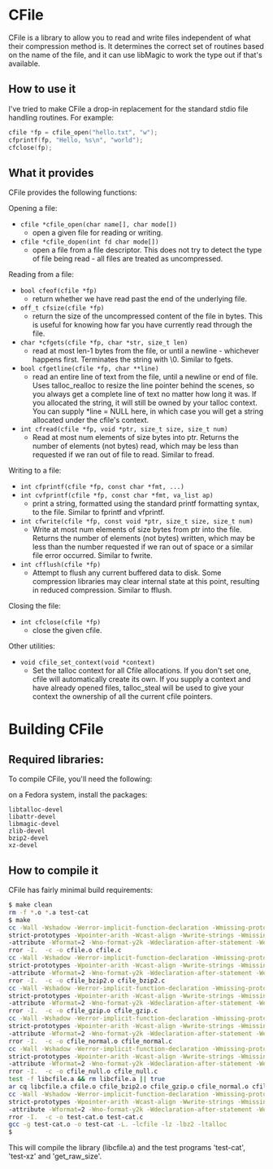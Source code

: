 # CFile

CFile is a library to allow you to read and write files independent of
what their compression method is.  It determines the correct set of
routines based on the name of the file, and it can use libMagic to
work the type out if that's available.

## How to use it

I've tried to make CFile a drop-in replacement for the standard stdio
file handling routines.  For example:

```c
cfile *fp = cfile_open("hello.txt", "w");
cfprintf(fp, "Hello, %s\n", "world");
cfclose(fp);
```

## What it provides

CFile provides the following functions:

Opening a file:

 * `cfile *cfile_open(char name[], char mode[])`
   - open a given file for reading or writing.
 * `cfile *cfile_dopen(int fd char mode[])`
   - open a file from a file descriptor.  This does not try to detect the
     type of file being read - all files are treated as uncompressed.

Reading from a file:

 * `bool cfeof(cfile *fp)`
   - return whether we have read past the end of the underlying file.
 * `off_t cfsize(cfile *fp)`
   - return the size of the uncompressed content of the file in bytes.  This
     is useful for knowing how far you have currently read through the file.
 * `char *cfgets(cfile *fp, char *str, size_t len)`
   - read at most len-1 bytes from the file, or until a newline - whichever
     happens first.  Terminates the string with \0.  Similar to fgets.
 * `bool cfgetline(cfile *fp, char **line)`
   - read an entire line of text from the file, until a newline or end of
     file.  Uses talloc_realloc to resize the line pointer behind the scenes,
     so you always get a complete line of text no matter how long it was.
     If you allocated the string, it will still be owned by your talloc
     context.  You can supply *line = NULL here, in which case you will get
     a string allocated under the cfile's context.
 * `int cfread(cfile *fp, void *ptr, size_t size, size_t num)`
   - Read at most num elements of size bytes into ptr.  Returns the number
     of elements (not bytes) read, which may be less than requested if we
     ran out of file to read.  Similar to fread.

Writing to a file:

 * `int cfprintf(cfile *fp, const char *fmt, ...)`
 * `int cvfprintf(cfile *fp, const char *fmt, va_list ap)`
   - print a string, formatted using the standard printf formatting syntax,
     to the file.  Similar to fprintf and vfprintf.
 * `int cfwrite(cfile *fp, const void *ptr, size_t size, size_t num)`
   - Write at most num elements of size bytes from ptr into the file.
     Returns the number of elements (not bytes) written, which may be less
     than the number requested if we ran out of space or a similar file
     error occurred.  Similar to fwrite.
 * `int cfflush(cfile *fp)`
   - Attempt to flush any current buffered data to disk.  Some compression
     libraries may clear internal state at this point, resulting in reduced
     compression.  Similar to fflush.

Closing the file:

 * `int cfclose(cfile *fp)`
   - close the given cfile.

Other utilities:

 * `void cfile_set_context(void *context)`
   - Set the talloc context for all Cfile allocations.  If you don't set one,
     cfile will automatically create its own.  If you supply a context and
     have already opened files, talloc_steal will be used to give your
     context the ownership of all the current cfile pointers.

# Building CFile

## Required libraries:

To compile CFile, you'll need the following:

on a Fedora system, install the packages:

```
libtalloc-devel
libattr-devel
libmagic-devel
zlib-devel
bzip2-devel
xz-devel
```

## How to compile it

CFile has fairly minimal build requirements:

```bash
$ make clean
rm -f *.o *.a test-cat
$ make
cc -Wall -Wshadow -Werror-implicit-function-declaration -Wmissing-prototypes -W
strict-prototypes -Wpointer-arith -Wcast-align -Wwrite-strings -Wmissing-format
-attribute -Wformat=2 -Wno-format-y2k -Wdeclaration-after-statement -Wextra -We
rror -I.  -c -o cfile.o cfile.c
cc -Wall -Wshadow -Werror-implicit-function-declaration -Wmissing-prototypes -W
strict-prototypes -Wpointer-arith -Wcast-align -Wwrite-strings -Wmissing-format
-attribute -Wformat=2 -Wno-format-y2k -Wdeclaration-after-statement -Wextra -We
rror -I.  -c -o cfile_bzip2.o cfile_bzip2.c
cc -Wall -Wshadow -Werror-implicit-function-declaration -Wmissing-prototypes -W
strict-prototypes -Wpointer-arith -Wcast-align -Wwrite-strings -Wmissing-format
-attribute -Wformat=2 -Wno-format-y2k -Wdeclaration-after-statement -Wextra -We
rror -I.  -c -o cfile_gzip.o cfile_gzip.c
cc -Wall -Wshadow -Werror-implicit-function-declaration -Wmissing-prototypes -W
strict-prototypes -Wpointer-arith -Wcast-align -Wwrite-strings -Wmissing-format
-attribute -Wformat=2 -Wno-format-y2k -Wdeclaration-after-statement -Wextra -We
rror -I.  -c -o cfile_normal.o cfile_normal.c
cc -Wall -Wshadow -Werror-implicit-function-declaration -Wmissing-prototypes -W
strict-prototypes -Wpointer-arith -Wcast-align -Wwrite-strings -Wmissing-format
-attribute -Wformat=2 -Wno-format-y2k -Wdeclaration-after-statement -Wextra -We
rror -I.  -c -o cfile_null.o cfile_null.c
test -f libcfile.a && rm libcfile.a || true
ar cq libcfile.a cfile.o cfile_bzip2.o cfile_gzip.o cfile_normal.o cfile_null.o
cc -Wall -Wshadow -Werror-implicit-function-declaration -Wmissing-prototypes -W
strict-prototypes -Wpointer-arith -Wcast-align -Wwrite-strings -Wmissing-format
-attribute -Wformat=2 -Wno-format-y2k -Wdeclaration-after-statement -Wextra -We
rror -I.  -c -o test-cat.o test-cat.c
gcc -g test-cat.o -o test-cat -L. -lcfile -lz -lbz2 -ltalloc
$
```

This will compile the library (libcfile.a) and the test programs 'test-cat',
'test-xz' and 'get_raw_size'.
